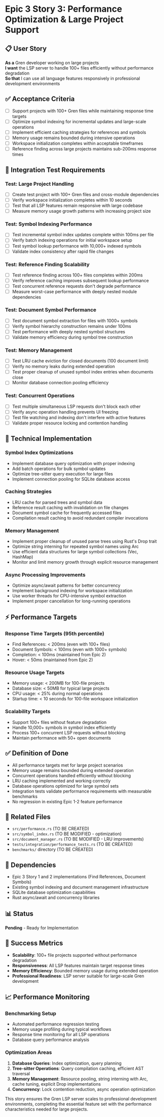 # Epic 3 Story 3: Performance Optimization & Large Project Support

## 📋 User Story
**As a** Gren developer working on large projects  
**I want** the LSP server to handle 100+ files efficiently without performance degradation  
**So that** I can use all language features responsively in professional development environments

## ✅ Acceptance Criteria
- [ ] Support projects with 100+ Gren files while maintaining response time targets
- [ ] Optimize symbol indexing for incremental updates and large-scale operations
- [ ] Implement efficient caching strategies for references and symbols
- [ ] Memory usage remains bounded during intensive operations
- [ ] Workspace initialization completes within acceptable timeframes
- [ ] Reference finding across large projects maintains sub-200ms response times

## 🧪 Integration Test Requirements

### Test: Large Project Handling
- [ ] Create test project with 100+ Gren files and cross-module dependencies
- [ ] Verify workspace initialization completes within 10 seconds
- [ ] Test that all LSP features remain responsive with large codebase
- [ ] Measure memory usage growth patterns with increasing project size

### Test: Symbol Indexing Performance
- [ ] Test incremental symbol index updates complete within 100ms per file
- [ ] Verify batch indexing operations for initial workspace setup
- [ ] Test symbol lookup performance with 10,000+ indexed symbols
- [ ] Validate index consistency after rapid file changes

### Test: Reference Finding Scalability
- [ ] Test reference finding across 100+ files completes within 200ms
- [ ] Verify reference caching improves subsequent lookup performance
- [ ] Test concurrent reference requests don't degrade performance
- [ ] Measure worst-case performance with deeply nested module dependencies

### Test: Document Symbol Performance
- [ ] Test document symbol extraction for files with 1000+ symbols
- [ ] Verify symbol hierarchy construction remains under 100ms
- [ ] Test performance with deeply nested symbol structures
- [ ] Validate memory efficiency during symbol tree construction

### Test: Memory Management
- [ ] Test LRU cache eviction for closed documents (100 document limit)
- [ ] Verify no memory leaks during extended operation
- [ ] Test proper cleanup of unused symbol index entries when documents close
- [ ] Monitor database connection pooling efficiency

### Test: Concurrent Operations
- [ ] Test multiple simultaneous LSP requests don't block each other
- [ ] Verify async operation handling prevents UI freezing
- [ ] Test file watching and indexing don't interfere with active features
- [ ] Validate proper resource locking and contention handling

## 🔧 Technical Implementation

### Symbol Index Optimizations
- Implement database query optimization with proper indexing
- Add batch operations for bulk symbol updates
- Optimize tree-sitter query execution for large files
- Implement connection pooling for SQLite database access

### Caching Strategies
- LRU cache for parsed trees and symbol data
- Reference result caching with invalidation on file changes
- Document symbol cache for frequently accessed files
- Compilation result caching to avoid redundant compiler invocations

### Memory Management
- Implement proper cleanup of unused parse trees using Rust's Drop trait
- Optimize string interning for repeated symbol names using Arc<str>
- Use efficient data structures for large symbol collections (Vec, HashMap)
- Monitor and limit memory growth through explicit resource management

### Async Processing Improvements
- Optimize async/await patterns for better concurrency
- Implement background indexing for workspace initialization
- Use worker threads for CPU-intensive symbol extraction
- Implement proper cancellation for long-running operations

## ⚡ Performance Targets

### Response Time Targets (95th percentile)
- Find References: < 200ms (even with 100+ files)
- Document Symbols: < 100ms (even with 1000+ symbols)
- Completion: < 100ms (maintained from Epic 2)
- Hover: < 50ms (maintained from Epic 2)

### Resource Usage Targets
- Memory usage: < 200MB for 100-file projects
- Database size: < 50MB for typical large projects
- CPU usage: < 25% during normal operations
- Startup time: < 10 seconds for 100-file workspace initialization

### Scalability Targets
- Support 100+ files without feature degradation
- Handle 10,000+ symbols in symbol index efficiently
- Process 100+ concurrent LSP requests without blocking
- Maintain performance with 50+ open documents

## ✅ Definition of Done
- All performance targets met for large project scenarios
- Memory usage remains bounded during extended operation
- Concurrent operations handled efficiently without blocking
- LRU caching implemented and working correctly
- Database operations optimized for large symbol sets
- Integration tests validate performance requirements with measurable benchmarks
- No regression in existing Epic 1-2 feature performance

## 📁 Related Files
- `src/performance.rs` (TO BE CREATED)
- `src/symbol_index.rs` (TO BE MODIFIED - optimization)
- `src/document_manager.rs` (TO BE MODIFIED - LRU improvements)
- `tests/integration/performance_tests.rs` (TO BE CREATED)
- `benchmarks/` directory (TO BE CREATED)

## 🔗 Dependencies
- Epic 3 Story 1 and 2 implementations (Find References, Document Symbols)
- Existing symbol indexing and document management infrastructure
- SQLite database optimization capabilities
- Rust async/await and concurrency libraries

## 📊 Status
**Pending** - Ready for Implementation

## 🎯 Success Metrics
- **Scalability**: 100+ file projects supported without performance degradation
- **Responsiveness**: All LSP features maintain target response times
- **Memory Efficiency**: Bounded memory usage during extended operation
- **Professional Readiness**: LSP server suitable for large-scale Gren development

## 📈 Performance Monitoring

### Benchmarking Setup
- Automated performance regression testing
- Memory usage profiling during typical workflows
- Response time monitoring for all LSP operations
- Database query performance analysis

### Optimization Areas
1. **Database Queries**: Index optimization, query planning
2. **Tree-sitter Operations**: Query compilation caching, efficient AST traversal
3. **Memory Management**: Resource pooling, string interning with Arc<str>, cache tuning, explicit Drop implementations
4. **Concurrency**: Lock contention reduction, async operation optimization

This story ensures the Gren LSP server scales to professional development environments, completing the essential feature set with the performance characteristics needed for large projects.